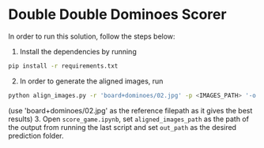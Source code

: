 # Double Double Dominoes Scorer
In order to run this solution, follow the steps below:
1. Install the dependencies by running
```sh
pip install -r requirements.txt
```
2. In order to generate the aligned images, run
```sh
python align_images.py -r 'board+dominoes/02.jpg' -p <IMAGES_PATH> '-o aligned_train/'
```
(use 'board+dominoes/02.jpg' as the reference filepath as it gives the best results)
3. Open `score_game.ipynb`, set `aligned_images_path` as the path of the output from running the last script and set `out_path` as the desired prediction folder.